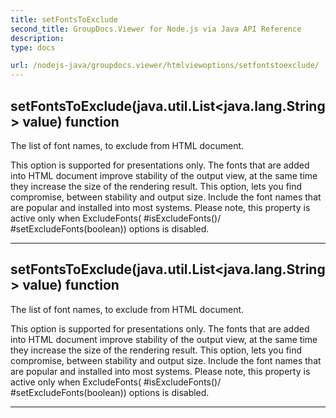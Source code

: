 ```yaml
---
title: setFontsToExclude
second_title: GroupDocs.Viewer for Node.js via Java API Reference
description: 
type: docs

url: /nodejs-java/groupdocs.viewer/htmlviewoptions/setfontstoexclude/
---
```


## setFontsToExclude(java.util.List<java.lang.String> value)  function

 The list of font names, to exclude from HTML document.
 
 This option is supported for presentations only.
 The fonts that are added into HTML document improve stability of the output view,
 at the same time they increase the size of the rendering result. This option, lets
 you find compromise, between stability and output size. Include the font names
 that are popular and installed into most systems.
 Please note, this property is active only when  ExcludeFonts( #isExcludeFonts()/ #setExcludeFonts(boolean))
 options is disabled.
 


---


## setFontsToExclude(java.util.List<java.lang.String> value)  function

 The list of font names, to exclude from HTML document.
 
 This option is supported for presentations only.
 The fonts that are added into HTML document improve stability of the output view,
 at the same time they increase the size of the rendering result. This option, lets
 you find compromise, between stability and output size. Include the font names
 that are popular and installed into most systems.
 Please note, this property is active only when  ExcludeFonts( #isExcludeFonts()/ #setExcludeFonts(boolean))
 options is disabled.
 


---


